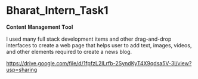# Bharat_Intern_Task1
𝐂𝐨𝐧𝐭𝐞𝐧𝐭 𝐌𝐚𝐧𝐚𝐠𝐞𝐦𝐞𝐧𝐭 𝐓𝐨𝐨𝐥 

I used many full stack development items and other drag-and-drop interfaces to create a web page that helps user to add text, images, videos, and other elements required to create a news blog.

https://drive.google.com/file/d/1fpfzL2ILrfb-2SyndKyT4X9qdsa5V-3l/view?usp=sharing
